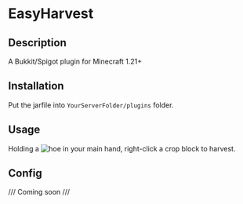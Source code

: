 # EasyHarvest
## Description
A Bukkit/Spigot plugin for Minecraft 1.21+

## Installation
Put the jarfile into `YourServerFolder/plugins` folder.

## Usage
Holding a ![hoe](https://minecraft.wiki/w/Hoe) in your main hand, right-click a crop block to harvest.

## Config
/// Coming soon ///

